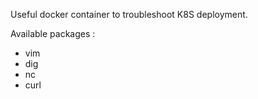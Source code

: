 Useful docker container to troubleshoot K8S deployment.

Available packages :
* vim
* dig
* nc
* curl
